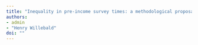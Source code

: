 ```yaml
---
title: "Inequality in pre‐income survey times: a methodological proposal"
authors:
- admin
- "Henry Willebald"
doi: ""
---
```

